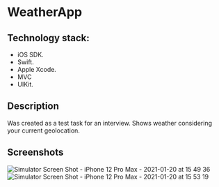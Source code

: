 # WeatherApp

## Technology stack:
- iOS SDK.
- Swift.
- Apple Xcode.
- MVC
- UIKit.

## Description

Was created as a test task for an interview. Shows weather considering your current geolocation.

## Screenshots

![Simulator Screen Shot - iPhone 12 Pro Max - 2021-01-20 at 15 49 36](https://user-images.githubusercontent.com/58864573/105177434-ba307980-5b37-11eb-8478-cebaa5bd1958.png)
![Simulator Screen Shot - iPhone 12 Pro Max - 2021-01-20 at 15 53 19](https://user-images.githubusercontent.com/58864573/105177453-bf8dc400-5b37-11eb-821f-5f49fbd333ac.png)
